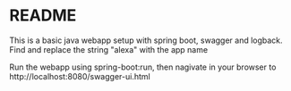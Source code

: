 # README #

This is a basic java webapp setup with spring boot, swagger and logback. Find and replace the string "alexa" with the app name

Run the webapp using spring-boot:run, then nagivate in your browser to http://localhost:8080/swagger-ui.html

